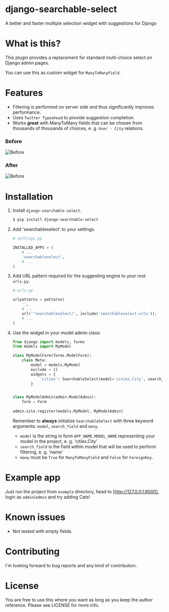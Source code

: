 # django-searchable-select

A better and faster multiple selection widget with suggestions for Django

# What is this?

This plugin provides a replacement for standard multi-choice select on Django admin pages.

You can use this as custom widget for `ManyToManyField`.

# Features

  - Filtering is performed on server side and thus significantly improves performance.
  - Uses `Twitter Typeahead` to provide suggestion completion.
  - Works **great** with ManyToMany fields that can be chosen from thousands of thousands of choices, e. g. `User - City` relations.

### Before

![Before](https://habrastorage.org/files/dd9/f17/87e/dd9f1787e0dd4e05826fdde08e270609.png)

### After

![Before](https://habrastorage.org/files/db2/c87/460/db2c87460992470e9d8e19da307c169d.png)

# Installation

1. Install `django-searchable-select`.

    ```sh
    $ pip install django-searchable-select
    ```

2. Add 'searchableselect' to your settings.

    ```python
    # settings.py

    INSTALLED_APPS = (
        # ...
        'searchableselect',
        # ...
    )
    ```

3. Add URL pattern required for the suggesting engine to your root `urls.py`.

    ```python
    # urls.py

    urlpatterns = patterns(
        '',
        # ...
        url('^searchableselect/', include('searchableselect.urls')),
        # ...
    )
    ```
    
4. Use the widget in your model admin class:

    ```python
    from django import models, forms
    from models import MyModel
    
    class MyModelForm(forms.ModelForm):
        class Meta:
            model = models.MyModel
            exclude = ()
            widgets = {
                'cities': SearchableSelect(model='cities.City', search_field='name', many=True)
            }
    
    
    class MyModelAdmin(admin.ModelAdmin):
        form = Form
        
    admin.site.register(models.MyModel, MyModelAdmin)
    ```

    Remember to **always** initialize `SearchableSelect` with three keyword arguments: `model`, `search_field` and `many`.
    
    - `model` is the string in form `APP_NAME.MODEL_NAME` representing your model in the project, e. g. 'cities.City'
    - `search_field` is the field within model that will be used to perform filtering, e. g. 'name'
    - `many` must be `True` for `ManyToManyField` and `False` for `ForeignKey`.

# Example app

Just run the project from `example` directory, head to [http://127.0.0.1:8000], login as `admin`/`admin` and try adding Cats!

# Known issues

  - Not tested with empty fields.

# Contributing

I'm looking forward to bug reports and any kind of contribution.

# License

You are free to use this where you want as long as you keep the author reference.
Please see LICENSE for more info.
